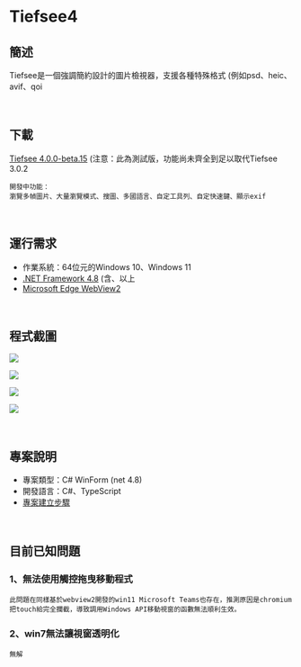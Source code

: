 # Tiefsee4

## 簡述
Tiefsee是一個強調簡約設計的圖片檢視器，支援各種特殊格式 (例如psd、heic、avif、qoi

<br>

## 下載
[Tiefsee 4.0.0-beta.15](https://github.com/hbl917070/tiefsee4/releases)
(注意：此為測試版，功能尚未齊全到足以取代Tiefsee 3.0.2  

    開發中功能：  
    瀏覽多幀圖片、大量瀏覽模式、搜圖、多國語言、自定工具列、自定快速鍵、顯示exif

<br>

## 運行需求
- 作業系統：64位元的Windows 10、Windows 11
- [.NET Framework 4.8](https://dotnet.microsoft.com/en-us/download/dotnet-framework/net48) (含、以上
- [Microsoft Edge WebView2](https://developer.microsoft.com/microsoft-edge/webview2/)

<br>

## 程式截圖
![](https://cdn.discordapp.com/attachments/803673073621401633/953640384238600312/2022-03-16_01-32-52.jpg)

![](https://cdn.discordapp.com/attachments/803673073621401633/917208044578951229/2021-12-06_07-56-44.jpg)

![](https://cdn.discordapp.com/attachments/803673073621401633/917208044847366223/2021-12-06_08-04-22.jpg)

![](https://cdn.discordapp.com/attachments/803673073621401633/917208044360830986/2021-12-06_07-53-54.jpg)

<br>

## 專案說明
- 專案類型：C# WinForm (net 4.8)
- 開發語言：C#、TypeScript
- [專案建立步驟](/Building.md)

<br>

## 目前已知問題
### 1、無法使用觸控拖曳移動程式
    此問題在同樣基於webview2開發的win11 Microsoft Teams也存在，推測原因是chromium把touch給完全攔截，導致調用Windows API移動視窗的函數無法順利生效。

### 2、win7無法讓視窗透明化
    無解

